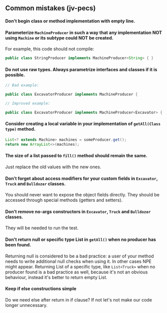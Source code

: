 ## Common mistakes (jv-pecs)

#### Don't begin class or method implementation with empty line.
#### Parameterize `MachineProducer` in such a way that any implementation NOT using `Machine` or its subtype could NOT be created.
For example, this code should not compile:
```java
public class StringProducer implements MachineProducer<String> { }
```
#### Do not use raw types. Always parametrize interfaces and classes if it is possible.
```java
// Bad example:

public class ExcavatorProducer implements MachineProducer {
```
```java
// Improved example:

public class ExcavatorProducer implements MachineProducer<Excavator> {
```
#### Consider creating a local variable in your implementation of `getAll(Class type)` method.
```java
List<? extends Machine> machines = someProducer.get();
return new ArrayList<>(machines);
```
#### The size of a list passed to `fill()` method should remain the same. 
Just replace the old values with the new ones.
#### Don’t forget about access modifiers for your custom fields in `Excavator`, `Truck` and `Bulldozer` classes.
You should never want to expose the object fields directly. They should be accessed through special methods (getters and setters).
#### Don’t remove no-args constructors in `Excavator`, `Truck` and `Bulldozer` classes.
They will be needed to run the test.
#### Don't return null or specific type List in `getAll()` when no producer has been found.
Returning null is considered to be a bad practice: a user of your method needs to write additional null checks when 
using it. In other cases NPE might appear. Returning List of a specific type, like `List<Truck>` when no producer found
is a bad practice as well, because it's not an obvious behaviour, instead it's better to return empty List. 
#### Keep if else constructions simple
Do we need else after return in if clause? 
If not let's not make our code longer unnecessary.
